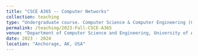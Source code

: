 ```yaml
---
title: "CSCE A365 -- Computer Networks"
collection: teaching
type: "Undergraduate course. Computer Science & Computer Engineering (CSCE)"
permalink: /teaching/2023-Fall-CSCE-A365
venue: "Department of Computer Science and Engineering, University of Alaska Anchorage"
date: 2023 - 2024
location: "Anchorage, AK, USA"
---
```



